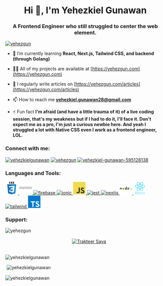 <h1 align="center">Hi 👋, I'm Yehezkiel Gunawan</h1>
<h3 align="center">A Frontend Engineer who still struggled to center the web element.</h3>

<p align="left"> <a href="https://twitter.com/yehezgun" target="blank"><img src="https://img.shields.io/twitter/follow/yehezgun?logo=twitter&style=for-the-badge" alt="yehezgun" /></a> </p>

- 🌱 I’m currently learning **React, Next.js, Tailwind CSS, and backend (through Golang)**

- 👨‍💻 All of my projects are available at [https://yehezgun.com](https://yehezgun.com)

- 📝 I regularly write articles on [https://yehezgun.com/articles](https://yehezgun.com/articles)

- 📫 How to reach me **yehezkiel.gunawan28@gmail.com**

- ⚡ Fun fact **I'm afraid (and have a little trauma of it) of a live coding session, that's my weakness but if I had to do it, I'll face it. Don't expect me as a pro, I'm just a curious newbie here. And yeah I struggled a lot with Native CSS even I work as a frontend engineer, LOL.**

<h3 align="left">Connect with me:</h3>
<p align="left">
<a href="https://dev.to/yehezkielgunawan" target="blank"><img align="center" src="https://raw.githubusercontent.com/rahuldkjain/github-profile-readme-generator/master/src/images/icons/Social/devto.svg" alt="yehezkielgunawan" height="30" width="40" /></a>
<a href="https://twitter.com/yehezgun" target="blank"><img align="center" src="https://raw.githubusercontent.com/rahuldkjain/github-profile-readme-generator/master/src/images/icons/Social/twitter.svg" alt="yehezgun" height="30" width="40" /></a>
<a href="https://linkedin.com/in/yehezkiel-gunawan-595128138" target="blank"><img align="center" src="https://raw.githubusercontent.com/rahuldkjain/github-profile-readme-generator/master/src/images/icons/Social/linked-in-alt.svg" alt="yehezkiel-gunawan-595128138" height="30" width="40" /></a>
</p>

<h3 align="left">Languages and Tools:</h3>
<p align="left"> <a href="https://www.w3schools.com/css/" target="_blank" rel="noreferrer"> <img src="https://raw.githubusercontent.com/devicons/devicon/master/icons/css3/css3-original-wordmark.svg" alt="css3" width="40" height="40"/> </a> <a href="https://expressjs.com" target="_blank" rel="noreferrer"> <img src="https://raw.githubusercontent.com/devicons/devicon/master/icons/express/express-original-wordmark.svg" alt="express" width="40" height="40"/> </a> <a href="https://firebase.google.com/" target="_blank" rel="noreferrer"> <img src="https://www.vectorlogo.zone/logos/firebase/firebase-icon.svg" alt="firebase" width="40" height="40"/> </a> <a href="https://ionicframework.com" target="_blank" rel="noreferrer"> <img src="https://upload.wikimedia.org/wikipedia/commons/d/d1/Ionic_Logo.svg" alt="ionic" width="40" height="40"/> </a> <a href="https://developer.mozilla.org/en-US/docs/Web/JavaScript" target="_blank" rel="noreferrer"> <img src="https://raw.githubusercontent.com/devicons/devicon/master/icons/javascript/javascript-original.svg" alt="javascript" width="40" height="40"/> </a> <a href="https://jestjs.io" target="_blank" rel="noreferrer"> <img src="https://www.vectorlogo.zone/logos/jestjsio/jestjsio-icon.svg" alt="jest" width="40" height="40"/> </a> <a href="https://nextjs.org/" target="_blank" rel="noreferrer"> <img src="https://cdn.worldvectorlogo.com/logos/nextjs-2.svg" alt="nextjs" width="40" height="40"/> </a> <a href="https://nodejs.org" target="_blank" rel="noreferrer"> <img src="https://raw.githubusercontent.com/devicons/devicon/master/icons/nodejs/nodejs-original-wordmark.svg" alt="nodejs" width="40" height="40"/> </a> <a href="https://reactjs.org/" target="_blank" rel="noreferrer"> <img src="https://raw.githubusercontent.com/devicons/devicon/master/icons/react/react-original-wordmark.svg" alt="react" width="40" height="40"/> </a> <a href="https://tailwindcss.com/" target="_blank" rel="noreferrer"> <img src="https://www.vectorlogo.zone/logos/tailwindcss/tailwindcss-icon.svg" alt="tailwind" width="40" height="40"/> </a> <a href="https://www.typescriptlang.org/" target="_blank" rel="noreferrer"> <img src="https://raw.githubusercontent.com/devicons/devicon/master/icons/typescript/typescript-original.svg" alt="typescript" width="40" height="40"/> </a> </p>

<h3 align="left">Support:</h3>
<p><a href="https://ko-fi.com/yehezgun"> <img align="left" src="https://cdn.ko-fi.com/cdn/kofi3.png?v=3" height="50" width="210" alt="yehezgun" /></a></p><br><br>
<a href="https://trakteer.id/yehezgun" target="_blank"><img id="wse-buttons-preview" src="https://cdn.trakteer.id/images/embed/trbtn-red-5.png" height="40" style="border:0px;height:40px;" alt="Trakteer Saya"></a><br><br>

<p><img align="center" src="https://github-readme-stats.vercel.app/api/top-langs?username=yehezkielgunawan&show_icons=true&theme=dark&locale=en&layout=compact" alt="yehezkielgunawan" /></p>

<p>&nbsp;<img align="center" src="https://github-readme-stats.vercel.app/api?username=yehezkielgunawan&show_icons=true&theme=dark&locale=en" alt="yehezkielgunawan" /></p>

<p><img align="center" src="https://github-readme-streak-stats.herokuapp.com/?user=yehezkielgunawan&theme=dark" alt="yehezkielgunawan" /></p>
